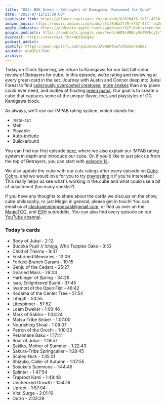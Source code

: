 ```yaml
---
title: "024: BOK Green — Betrayers of Kamigawa, Reviewed for Cube"
date: "2023-07-12T21:09:00"
captivate_link: https://player.captivate.fm/episode/b282b416-fa31-4526-a34b-f9522b1a285c
amazon_music: https://music.amazon.com/podcasts/8d6a2f78-e757-471f-aa2c-47afe84c72db/episodes/bb223be3-0661-4a9f-84f7-805761807c78/clock-spinning%E2%80%94magic-the-gathering-history-027-bok-green-betrayers-of-kamigawa
apple_podcasts: https://podcasts.apple.com/us/podcast/027-bok-green-betrayers-of-kamigawa/id1611106302?i=1000620984054
google_podcasts: https://podcasts.google.com/feed/aHR0cHM6Ly9mZWVkcy5jYXB0aXZhdGUuZm0vY2xvY2stc3Bpbm5pbmcv/episode/YjI4MmI0MTYtZmEzMS00NTI2LWEzNGItZjk1MjJiMWEyODVj
overcast: https://overcast.fm/+4EdSH5qvQ
podcast_addict: 
spotify: https://open.spotify.com/episode/2A9eDWtbwfIXbekoF93Qez
youtube: mgW3EatJhnU
archive: 
---
```


Today on Clock Spinning, we return to Kamigawa for our last full-color review of Betrayers for cube. In this episode, we're rating and reviewing at every green card in the set. Journey with Austin and Connor deep into Jukai Forest to find [ludicrously overcosted creatures](https://scryfall.com/card/bok/121/body-of-jukai), [more snakes](https://scryfall.com/search?q=t%3Asnake+set%3Abok&unique=cards&as=grid&order=name) than any plane could ever need, and oodles of floating [green mana](https://scryfall.com/search?q=c%3Ag+set%3Abok+o%3A%7Bg%7D+-t%3Aarcane&unique=cards&as=grid&order=name). Our goal is to create a cube that captures some of the unique flavor, feel, and playstyles of OG Kamigawa block.

As always, we'll use our IMPAB rating system, which stands for:

 - Insta-cut
 - Meh
 - Playable
 - Auto-include
 - Build-around

You can find our first episode [here](https://clockspinning.com/episode-1-white-champions-of-kamigawa/), where we also explain our IMPAB rating system in depth and introduce our cube. Or, if you'd like to just pick up from the top of Betrayers, you can start with [episode 14](https://clockspinning.com/episode-14-bok-white-1/).

We also update the cube with our cuts ratings after every episode on [Cube Cobra](https://cubecobra.com/cube/overview/clock-spinning-chk), and we would love for you to try [playtesting](https://cubecobra.com/cube/playtest/clock-spinning-chk) it if you're interested! This really helps us see what's working in the cube and what could use a bit of adjustment (too many snekks?).

If you have any thoughts to share about the cards we discuss on the show, cube philosophy, or just Magic in general, please get in touch! You can email us at clockspinningpodcast@gmail.com, or find us over on the [MagicTCG](https://www.reddit.com/r/magicTCG/), and [EDH](https://www.reddit.com/r/EDH/) subreddits. You can also find every episode on our [YouTube channel](https://www.youtube.com/@clockspinning).

### Today's cards

* Body of Jukai - 2:12
* Budoka Pupil // Ichiga, Who Topples Oaks - 3:53
* Child of Thorns - 9:47
* Enshrined Memories - 12:09
* Forked-Branch Garami - 19:15
* Genju of the Cedars - 25:27
* Gnarled Mass - 29:04
* Harbinger of Spring - 34:26
* Isao, Enlightened Bushi - 37:45
* Iwamori of the Open Fist - 46:42
* Kodama of the Center Tree - 51:54
* Lifegift - 53:55
* Lifespinner - 57:52
* Loam Dweller - 1:00:46
* Mark of Sakiko - 1:04:24
* Matsu-Tribe Sniper - 1:07:00
* Nourishing Shoal - 1:09:07
* Patron of the Orochi - 1:10:33
* Petalmane Baku - 1:17:41
* Roar of Jukai - 1:19:57
* Sakiko, Mother of Summer - 1:22:43
* Sakura-Tribe Springcaller - 1:29:45
* Scaled Hulk - 1:35:01
* Shizuko, Caller of Autumn - 1:37:55
* Sosuke's Summons - 1:44:46
* Splinter - 1:47:54
* Traproot Kami - 1:49:48
* Unchecked Growth - 1:54:16
* Uproot - 1:57:04
* Vital Surge - 2:01:16
* Outro - 2:03:28